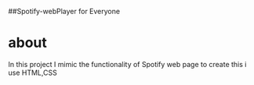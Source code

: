 ##Spotify-webPlayer for Everyone 

# about
In this project I mimic the functionality of  Spotify web page 
to  create this i use HTML,CSS
